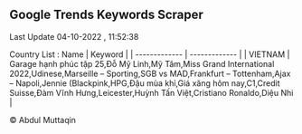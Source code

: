 

## Google Trends Keywords Scraper 
 
Last Update 04-10-2022 , 11:52:38

Country List :
 Name  | Keyword |
| ------------- | ------------- |
| VIETNAM | Garage hạnh phúc tập 25,Đỗ Mỹ Linh,Mỹ Tâm,Miss Grand International 2022,Udinese,Marseille – Sporting,SGB vs MAD,Frankfurt – Tottenham,Ajax – Napoli,Jennie (Blackpink,HPG,Đậu mùa khỉ,Giá xăng hôm nay,C1,Credit Suisse,Đàm Vĩnh Hưng,Leicester,Huỳnh Tấn Việt,Cristiano Ronaldo,Diệu Nhi |



© Abdul Muttaqin 

